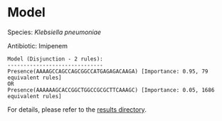 
# Model

Species: *Klebsiella pneumoniae*

Antibiotic: Imipenem

```
Model (Disjunction - 2 rules):
------------------------------
Presence(AAAAGCCAGCCAGCGGCCATGAGAGACAAGA) [Importance: 0.95, 79 equivalent rules]
OR
Presence(AAAAAAGCACCGGCTGGCCGCGCTTCAAAGC) [Importance: 0.05, 1686 equivalent rules]

```

For details, please refer to the [results directory](../../../../../results/scm_b/klebsiella%20pneumoniae/imipenem/repeat_6/).

